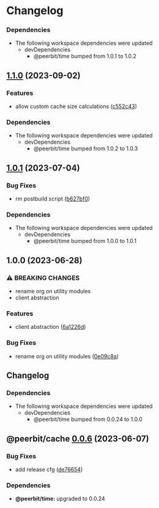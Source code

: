 # Changelog

### Dependencies

* The following workspace dependencies were updated
  * devDependencies
    * @peerbit/time bumped from 1.0.1 to 1.0.2

## [1.1.0](https://github.com/dao-xyz/peerbit/compare/cache-v1.0.2...cache-v1.1.0) (2023-09-02)


### Features

* allow custom cache size calculations ([c552c43](https://github.com/dao-xyz/peerbit/commit/c552c4366ed1faaa4923a5cf92031eab90ce750e))


### Dependencies

* The following workspace dependencies were updated
  * devDependencies
    * @peerbit/time bumped from 1.0.2 to 1.0.3

## [1.0.1](https://github.com/dao-xyz/peerbit/compare/cache-v1.0.0...cache-v1.0.1) (2023-07-04)


### Bug Fixes

* rm postbuild script ([b627bf0](https://github.com/dao-xyz/peerbit/commit/b627bf0dcdb99d24ac8c9055586e72ea2d174fcc))


### Dependencies

* The following workspace dependencies were updated
  * devDependencies
    * @peerbit/time bumped from 1.0.0 to 1.0.1

## 1.0.0 (2023-06-28)


### ⚠ BREAKING CHANGES

* rename org on utility modules
* client abstraction

### Features

* client abstraction ([6a1226d](https://github.com/dao-xyz/peerbit/commit/6a1226d4f8fc6deb167bff86cf7bdd6227c01a6b))


### Bug Fixes

* rename org on utility modules ([0e09c8a](https://github.com/dao-xyz/peerbit/commit/0e09c8a29487205e02e45cc7f1e214450f96cb38))

## Changelog

### Dependencies

* The following workspace dependencies were updated
  * devDependencies
    * @peerbit/time bumped from 0.0.24 to 1.0.0

## @peerbit/cache [0.0.6](https://github.com/dao-xyz/peerbit/compare/@peerbit/cache@0.0.5...@peerbit/cache@0.0.6) (2023-06-07)


### Bug Fixes

* add release cfg ([de76654](https://github.com/dao-xyz/peerbit/commit/de766548f8106804d319e8b51e9607f2a3f60726))





### Dependencies

* **@peerbit/time:** upgraded to 0.0.24
